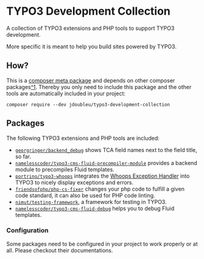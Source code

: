 # TYPO3 Development Collection
A collection of TYPO3 extensions and PHP tools to support TYPO3 development.

More specific it is meant to help you build sites powered by TYPO3.

## How?
This is a [composer meta package](https://getcomposer.org/doc/04-schema.md#type) and depends on other composer packages[^1](#packages). Thereby you only need to include this package and the other tools are automatically included in your project:
```
composer require --dev jdoubleu/typo3-development-collection
```

## Packages
The following TYPO3 extensions and PHP tools are included:
* [`georgringer/backend_debug`](https://github.com/georgringer/backend_debug) shows TCA field names next to the field title, so far.
* [`namelesscoder/typo3-cms-fluid-precompiler-module`](https://github.com/NamelessCoder/typo3-cms-fluid-precompiler-module) provides a backend module to precompiles Fluid templates.
* [`portrino/typo3-whoops`](portrino/typo3-whoops) integrates the [Whoops Exception Handler](https://github.com/filp/whoops) into TYPO3 to nicely display exceptions and errors.
* [`friendsofphp/php-cs-fixer`](https://github.com/FriendsOfPHP/PHP-CS-Fixer) changes your php code to fulfill a given code standard, it can also be used for PHP code linting.
* [`nimut/testing-framework`](https://github.com/nimut/testing-framework), a framework for testing in TYPO3.
* [`namelesscoder/typo3-cms-fluid-debug`](https://github.com/NamelessCoder/typo3-cms-fluid-debug) helps you to debug Fluid templates.

### Configuration
Some packages need to be configured in your project to work properly or at all.
Please checkout their documentations.